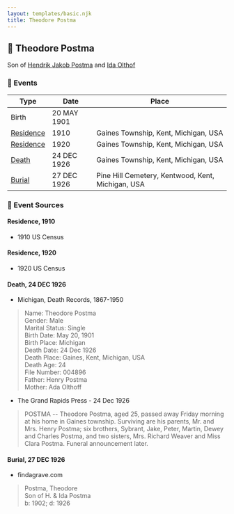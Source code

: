 ```yaml
---
layout: templates/basic.njk
title: Theodore Postma
---
```

## 🔵 Theodore Postma

Son of [Hendrik Jakob Postma](/people/3/31727152) and [Ida Olthof](/people/6/60020862)

### 📆 Events

Type | Date | Place
------ | ------ | ------
Birth | 20 MAY 1901 |
[Residence](#event-cd05c932-2df7-4d2f-9679-6e47f189f481) | 1910 | Gaines Township, Kent, Michigan, USA
[Residence](#event-783e52b9-e7d0-405c-a79b-809d050d0db9) | 1920 | Gaines Township, Kent, Michigan, USA
[Death](#event-54956136-8adc-4930-8161-fe235e89ac4f) | 24 DEC 1926 | Gaines Township, Kent, Michigan, USA
[Burial](#event-eb6bb4d9-9bac-4542-b73a-91c1d507ecd7) | 27 DEC 1926 | Pine Hill Cemetery, Kentwood, Kent, Michigan, USA

### 📰 Event Sources

#### <a id="event-cd05c932-2df7-4d2f-9679-6e47f189f481"></a> Residence, 1910
* 1910 US Census

#### <a id="event-783e52b9-e7d0-405c-a79b-809d050d0db9"></a> Residence, 1920
* 1920 US Census

#### <a id="event-54956136-8adc-4930-8161-fe235e89ac4f"></a> Death, 24 DEC 1926
* Michigan, Death Records, 1867-1950
>   
  > Name: Theodore Postma  
  > Gender: Male  
  > Marital Status: Single  
  > Birth Date: May 20, 1901  
  > Birth Place: Michigan  
  > Death Date: 24 Dec 1926  
  > Death Place: Gaines, Kent, Michigan, USA  
  > Death Age: 24  
  > File Number: 004896  
  > Father: Henry Postma  
  > Mother: Ada Olthoff
* The Grand Rapids Press  - 24 Dec 1926
>   
  > POSTMA -- Theodore Postma, aged 25, passed away Friday morning at his home in Gaines township. Surviving are his parents, Mr. and Mrs. Henry Postma; six brothers, Sybrant, Jake, Peter, Martin, Dewey and Charles Postma, and two sisters, Mrs. Richard Weaver and Miss Clara Postma. Funeral announcement later.

#### <a id="event-eb6bb4d9-9bac-4542-b73a-91c1d507ecd7"></a> Burial, 27 DEC 1926
* findagrave.com
>   
  > Postma, Theodore  
  > Son of H. & Ida Postma  
  > b: 1902; d: 1926
